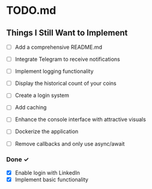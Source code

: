 # TODO.md

## Things I Still Want to Implement

- [ ] Add a comprehensive README.md
- [ ] Integrate Telegram to receive notifications
- [ ] Implement logging functionality
- [ ] Display the historical count of your coins
- [ ] Create a login system
- [ ] Add caching
- [ ] Enhance the console interface with attractive visuals
- [ ] Dockerize the application
- [ ] Remove callbacks and only use async/await


### Done ✓

- [x] Enable login with LinkedIn
- [x] Implement basic functionality